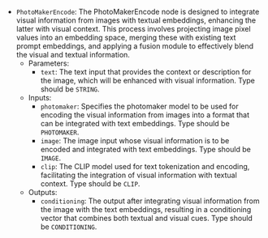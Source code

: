 - `PhotoMakerEncode`: The PhotoMakerEncode node is designed to integrate visual information from images with textual embeddings, enhancing the latter with visual context. This process involves projecting image pixel values into an embedding space, merging these with existing text prompt embeddings, and applying a fusion module to effectively blend the visual and textual information.
    - Parameters:
        - `text`: The text input that provides the context or description for the image, which will be enhanced with visual information. Type should be `STRING`.
    - Inputs:
        - `photomaker`: Specifies the photomaker model to be used for encoding the visual information from images into a format that can be integrated with text embeddings. Type should be `PHOTOMAKER`.
        - `image`: The image input whose visual information is to be encoded and integrated with text embeddings. Type should be `IMAGE`.
        - `clip`: The CLIP model used for text tokenization and encoding, facilitating the integration of visual information with textual context. Type should be `CLIP`.
    - Outputs:
        - `conditioning`: The output after integrating visual information from the image with the text embeddings, resulting in a conditioning vector that combines both textual and visual cues. Type should be `CONDITIONING`.
